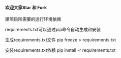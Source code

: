 #### 欢迎大家Star 和 Fork

建项目所需要的运行环境依赖

requirements.txt可以通过pip命令自动生成和安装

生成requirements.txt文件
pip freeze > requirements.txt

安装requirements.txt依赖
pip install -r requirements.txt